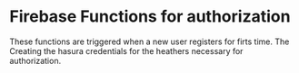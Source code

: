 # Firebase Functions for authorization
These functions are triggered when a new user registers for firts time. The
Creating the hasura credentials for the heathers necessary for authorization.
